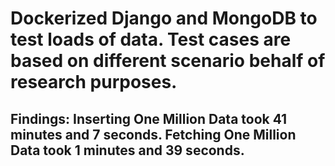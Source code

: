 # Dockerized Django and MongoDB to test loads of data. Test cases are based on different scenario behalf of research purposes.
## Findings: Inserting One Million Data took 41 minutes and 7 seconds. Fetching One Million Data took 1 minutes and 39 seconds.